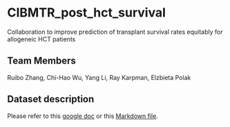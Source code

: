 # CIBMTR_post_hct_survival

Collaboration to improve prediction of transplant survival rates equitably for allogeneic HCT patients

## Team Members

Ruibo Zhang, Chi-Hao Wu, Yang Li, Ray Karpman, Elzbieta Polak

## Dataset description

Please refer to this [google doc](https://docs.google.com/document/d/1kk4Rym6FYjPDXt6weWp9CQHLJprUmqq-LM3-46bOarc/edit?usp=sharing) or this [Markdown file](DatasetDescription.md).
